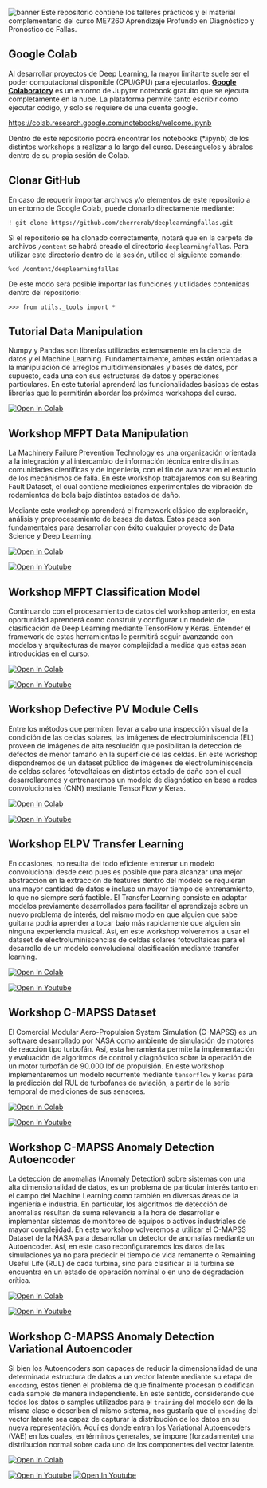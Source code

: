 ![banner](bin/banner.png)
Este repositorio contiene los talleres prácticos y el material complementario del curso ME7260 Aprendizaje Profundo en Diagnóstico y Pronóstico de Fallas.

## Google Colab
Al desarrollar proyectos de Deep Learning, la mayor limitante suele ser el poder computacional disponible (CPU/GPU) para ejecutarlos. [**Google Colaboratory**](https://colab.research.google.com/notebooks/welcome.ipynb) es un entorno de Jupyter notebook gratuito que se ejecuta completamente en la nube. La plataforma permite tanto escribir como ejecutar código, y solo se requiere de una cuenta google.

https://colab.research.google.com/notebooks/welcome.ipynb

Dentro de este repositorio podrá encontrar los notebooks (\*.ipynb) de los distintos workshops a realizar a lo largo del curso. Descárguelos y ábralos dentro de su propia sesión de Colab.

## Clonar GitHub
En caso de requerir importar archivos y/o elementos de este repositorio a un entorno de Google Colab, puede clonarlo directamente mediante:

`! git clone https://github.com/cherrerab/deeplearningfallas.git`

Si el repositorio se ha clonado correctamente, notará que en la carpeta de archivos `/content` se habrá creado el directorio `deeplearningfallas`. Para utilizar este directorio dentro de la sesión, utilice el siguiente comando:

`%cd /content/deeplearningfallas`

De este modo será posible importar las funciones y utilidades contenidas dentro del repositorio:

`>>> from utils._tools import *`

## Tutorial Data Manipulation
Numpy y Pandas son librerías utilizadas extensamente en la ciencia de datos y el Machine Learning. Fundamentalmente, ambas están orientadas a la manipulación de arreglos multidimensionales y bases de datos, por supuesto, cada una con sus estructuras de datos y operaciones particulares. En este tutorial aprenderá las funcionalidades básicas de estas librerías que le permitirán abordar los próximos workshops del curso.

[![Open In Colab](https://colab.research.google.com/assets/colab-badge.svg)](https://colab.research.google.com/github/cherrerab/deeplearningfallas/blob/master/workshop_01/tutorial_01.ipynb)

## Workshop MFPT Data Manipulation
La Machinery Failure Prevention Technology es una organización orientada a la integración y al intercambio de información técnica entre distintas comunidades científicas y de ingeniería, con el fin de avanzar en el estudio de los mecánismos de falla. En este workshop trabajaremos con su Bearing Fault Dataset, el cual contiene mediciones experimentales de vibración de rodamientos de bola bajo distintos estados de daño.

Mediante este workshop aprenderá el framework clásico de exploración, análisis y preprocesamiento de bases de datos. Estos pasos son fundamentales para desarrollar con éxito cualquier proyecto de Data Science y Deep Learning.

[![Open In Colab](https://colab.research.google.com/assets/colab-badge.svg)](https://colab.research.google.com/github/cherrerab/deeplearningfallas/blob/master/workshop_01/workshop_01.ipynb)

[![Open In Youtube](https://raw.githubusercontent.com/cherrerab/deeplearningfallas/master/workshop_01/bin/auxvid.png)](https://youtu.be/p483_exDlVY)

## Workshop MFPT Classification Model
Continuando con el procesamiento de datos del workshop anterior, en esta oportunidad aprenderá como construir y configurar un modelo de clasificación de Deep Learning mediante TensorFlow y Keras. Entender el framework de estas herramientas le permitirá seguir avanzando con modelos y arquitecturas de mayor complejidad a medida que estas sean introducidas en el curso.

[![Open In Colab](https://colab.research.google.com/assets/colab-badge.svg)](https://colab.research.google.com/github/cherrerab/deeplearningfallas/blob/master/workshop_02/workshop_02_pauta.ipynb)

[![Open In Youtube](https://raw.githubusercontent.com/cherrerab/deeplearningfallas/master/workshop_02/bin/auxvid_2.png)](https://youtu.be/kDrmyoKVmJE)

## Workshop Defective PV Module Cells
Entre los métodos que permiten llevar a cabo una inspección visual de la condición de las celdas solares, las imágenes de electroluminiscencia (EL) proveen de imágenes de alta resolución que posibilitan la detección de defectos de menor tamaño en la superficie de las celdas. En este workshop dispondremos de un dataset público de imágenes de electroluminiscencia de celdas solares fotovoltaicas en distintos estado de daño con el cual desarrollaremos y entrenaremos un modelo de diagnóstico en base a redes convolucionales (CNN) mediante TensorFlow y Keras.

[![Open In Colab](https://colab.research.google.com/assets/colab-badge.svg)](https://colab.research.google.com/github/cherrerab/deeplearningfallas/blob/master/workshop_03/workshop_03.ipynb)

[![Open In Youtube](https://raw.githubusercontent.com/cherrerab/deeplearningfallas/master/workshop_03/bin/auxvid.png)](https://youtu.be/xk-wfL7W8D0)


## Workshop ELPV Transfer Learning
En ocasiones, no resulta del todo eficiente entrenar un modelo convolucional desde cero pues es posible que para alcanzar una mejor abstracción en la extracción de features dentro del modelo se requieran una mayor cantidad de datos e incluso un mayor tiempo de entrenamiento, lo que no siempre será factible. El Transfer Learning consiste en adaptar modelos previamente desarrollados para facilitar el aprendizaje sobre un nuevo problema de interés, del mismo modo en que alguien que sabe guitarra podría aprender a tocar bajo más rapidamente que alguien sin ninguna experiencia musical. Así, en este workshop volveremos a usar el dataset de electroluminiscencias de celdas solares fotovoltaicas para el desarrollo de un modelo convolucional clasificación mediante transfer learning.

[![Open In Colab](https://colab.research.google.com/assets/colab-badge.svg)](https://colab.research.google.com/github/cherrerab/deeplearningfallas/blob/master/workshop_04/workshop_04.ipynb)

[![Open In Youtube](https://raw.githubusercontent.com/cherrerab/deeplearningfallas/master/workshop_04/bin/auxvid.png)](https://youtu.be/PVufdn9dwx8)

## Workshop C-MAPSS Dataset
El Comercial Modular Aero-Propulsion System Simulation (C-MAPSS) es un software desarrollado por NASA como ambiente de simulación de motores de reacción tipo turbofán. Así, esta herramienta permite la implementación y evaluación de algoritmos de control y diagnóstico sobre la operación de un motor turbofán de 90.000 lbf de propulsión. En este workshop implementaremos un modelo recurrente mediante `tensorflow` y `keras` para la predicción del RUL de turbofanes de aviación, a partir de la serie temporal de mediciones de sus sensores.

[![Open In Colab](https://colab.research.google.com/assets/colab-badge.svg)](https://colab.research.google.com/github/cherrerab/deeplearningfallas/blob/master/workshop_05/workshop_05.ipynb)

[![Open In Youtube](https://raw.githubusercontent.com/cherrerab/deeplearningfallas/master/workshop_05/bin/auxvid_2.png)](https://youtu.be/OVQxnClnmO8)

## Workshop C-MAPSS Anomaly Detection Autoencoder
La detección de anomalías (Anomaly Detection) sobre sistemas con una alta dimensionalidad de datos, es un problema de particular interés tanto en el campo del Machine Learning como también en diversas áreas de la ingeniería e industria. En particular, los algoritmos de detección de anomalías resultan de suma relevancia a la hora de desarrollar e implementar sistemas de monitoreo de equipos o activos industriales de mayor complejidad. En este workshop volveremos a utilizar el C-MAPSS Dataset de la NASA para desarrollar un detector de anomalías mediante un Autoencoder. Así, en este caso reconfiguraremos los datos de las simulaciones ya no para predecir el tiempo de vida remanente o Remaining Useful Life (RUL) de cada turbina, sino para clasificar si la turbina se encuentra en un estado de operación nominal o en uno de degradación crítica.


[![Open In Colab](https://colab.research.google.com/assets/colab-badge.svg)](https://colab.research.google.com/github/cherrerab/deeplearningfallas/blob/master/workshop_06/workshop_06.ipynb)

[![Open In Youtube](https://raw.githubusercontent.com/cherrerab/deeplearningfallas/master/workshop_05/bin/auxvid.png)](https://youtu.be/iwr5JfoJQVs)


## Workshop C-MAPSS Anomaly Detection Variational Autoencoder
Si bien los Autoencoders son capaces de reducir la dimensionalidad de una determinada estructura de datos a un vector latente mediante su etapa de `encoding`, estos tienen el problema de que finalmente procesan o codifican cada sample de manera independiente. En este sentido, considerando que todos los datos o samples utilizados para el `training` del modelo son de la misma clase o describen el mismo sistema, nos gustaría que el `encoding` del vector latente sea capaz de capturar la distribución de los datos en su nueva representación. Aquí es donde entran los Variational Autoencoders (VAE) en los cuales, en términos generales, se impone (forzadamente) una distribución normal sobre cada uno de los componentes del vector latente.

[![Open In Colab](https://colab.research.google.com/assets/colab-badge.svg)](https://colab.research.google.com/github/cherrerab/deeplearningfallas/blob/master/workshop_07/workshop_07.ipynb)

[![Open In Youtube](https://raw.githubusercontent.com/cherrerab/deeplearningfallas/master/workshop_07/bin/auxvid_1.png)](https://youtu.be/3JFGHw6dBAE)
[![Open In Youtube](https://raw.githubusercontent.com/cherrerab/deeplearningfallas/master/workshop_07/bin/auxvid_2.png)](https://youtu.be/IdaVZZsbpw4)
